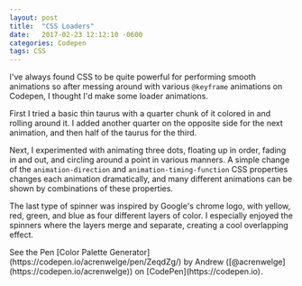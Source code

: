 ```yaml
---
layout: post
title:  "CSS Loaders"
date:   2017-02-23 12:12:10 -0600
categories: Codepen
tags: CSS
---
```

I've always found CSS to be quite powerful for performing smooth animations
so after messing around with various `@keyframe` animations on Codepen,
I thought I'd make some loader animations.
<!--end excerpt-->

First I tried a basic thin taurus with a quarter chunk of it colored in and
rolling around it. I added another quarter on the opposite side for the next
animation, and then half of the taurus for the third.

Next, I experimented with animating three dots, floating up in order, fading in
and out, and circling around a point in various manners. A simple change of
the `animation-direction` and `animation-timing-function` CSS properties changes
each animation dramatically, and many different animations can be shown by
combinations of these properties.

The last type of spinner was inspired by Google's chrome logo, with yellow,
red, green, and blue as four different layers of color. I especially enjoyed
the spinners where the layers merge and separate, creating a cool overlapping
effect.

<p data-height="550" data-theme-id="0" data-slug-hash="vxYeQr" data-preview="true" data-default-tab="css,result" data-user="acrenwelge" data-embed-version="2" data-pen-title="Loaders" class="codepen">
  See the Pen [Color Palette Generator](https://codepen.io/acrenwelge/pen/ZeqdZg/) by Andrew ([@acrenwelge](https://codepen.io/acrenwelge)) on [CodePen](https://codepen.io).
</p>
